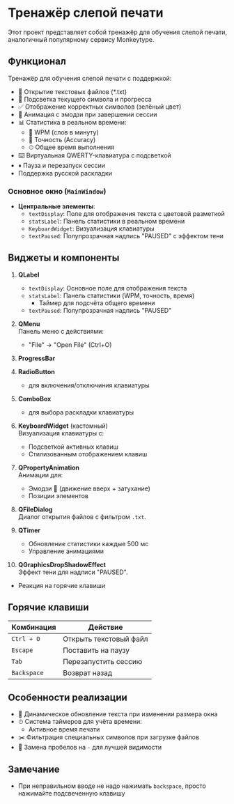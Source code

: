 # Тренажёр слепой печати

Этот проект представляет собой тренажёр для обучения слепой печати, аналогичный популярному сервису Monkeytype.

## Функционал
Тренажёр для обучения слепой печати с поддержкой:
- 📂 Открытие текстовых файлов (*.txt)
- 🎯 Подсветка текущего символа и прогресса
- ✅ Отображение корректных символов (зелёный цвет)
- 🎉 Анимация с эмодзи при завершении сессии
- 📊 Статистика в реальном времени:
  - 🚀 WPM (слов в минуту)
  - 🎯 Точность (Accuracy)
  - ⏱ Общее время выполнения
- ⌨️ Виртуальная QWERTY-клавиатура с подсветкой
- ⏸ Пауза и перезапуск сессии
- Поддержка русской раскладки

### Основное окно (`MainWindow`)
- **Центральные элементы**:
  - `textDisplay`: Поле для отображения текста с цветовой разметкой
  - `statsLabel`: Панель статистики в реальном времени
  - `KeyboardWidget`: Визуализация клавиатуры
  - `textPaused`: Полупрозрачная надпись "PAUSED" с эффектом тени

## Виджеты и компоненты

1. **QLabel**  
   - `textDisplay`: Основное поле для отображения текста
   - `statsLabel`: Панель статистики (WPM, точность, время)
     - Таймер для подсчёта общего времени 
   - `textPaused`: Полупрозрачная надпись "PAUSED"

2. **QMenu**  
   Панель меню с действиями:  
   - "File" → "Open File" (Ctrl+O)
   
3. **ProgressBar**

4. **RadioButton** 
   - для включения/отключиния клавиатуры

5. **ComboBox**
   - для выбора раскладки клавиатуры

6. **KeyboardWidget** (кастомный)  
   Визуализация клавиатуры с:  
   - Подсветкой активных клавиш  
   - Стилизованным отображением клавиш

7. **QPropertyAnimation**  
   Анимации для:  
   - Эмодзи 🎉 (движение вверх + затухание)  
   - Позиции элементов

8. **QFileDialog**  
   Диалог открытия файлов с фильтром `.txt`.

9. **QTimer**  
    - Обновление статистики каждые 500 мс  
    - Управление анимациями

10. **QGraphicsDropShadowEffect**  
   Эффект тени для надписи "PAUSED".
   - Реакция на горячие клавиши

## Горячие клавиши
| Комбинация       | Действие                     |
|------------------|------------------------------|
| `Ctrl + O`       | Открыть текстовый файл       |
| `Escape`         | Поставить на паузу           |
| `Tab`            | Перезапустить сессию         |
| `Backspace`      | Возврат назад                |


## Особенности реализации
- 🔄 Динамическое обновление текста при изменении размера окна
- ⏱ Система таймеров для учёта времени:
  - Активное время печати
- ✂️ Фильтрация специальных символов при загрузке файлов
- 🔡 Замена пробелов на `·` для лучшей видимости

## Замечание
- При неправильном вводе не надо нажимать `backspace`, просто нажимайте подсвеченную клавишу